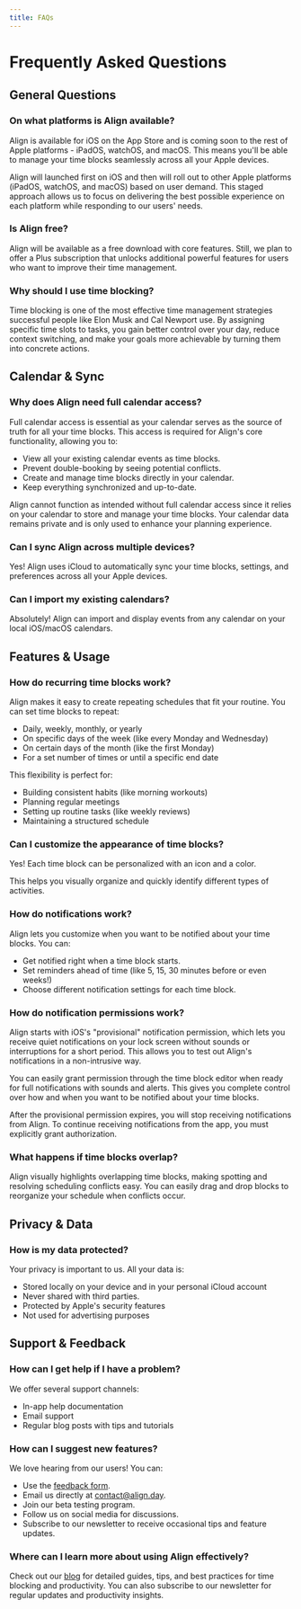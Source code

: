 ```yaml
---
title: FAQs
---
```


# Frequently Asked Questions

## General Questions

### On what platforms is Align available?
Align is available for iOS on the App Store and is coming soon to the rest of Apple platforms - iPadOS, watchOS, and macOS. This means you'll be able to manage your time blocks seamlessly across all your Apple devices.

Align will launched first on iOS and then will roll out to other Apple platforms (iPadOS, watchOS, and macOS) based on user demand. This staged approach allows us to focus on delivering the best possible experience on each platform while responding to our users' needs.

### Is Align free?
Align will be available as a free download with core features. Still, we plan to offer a Plus subscription that unlocks additional powerful features for users who want to improve their time management.

### Why should I use time blocking?
Time blocking is one of the most effective time management strategies successful people like Elon Musk and Cal Newport use. By assigning specific time slots to tasks, you gain better control over your day, reduce context switching, and make your goals more achievable by turning them into concrete actions.

## Calendar & Sync

### Why does Align need full calendar access?
Full calendar access is essential as your calendar serves as the source of truth for all your time blocks. This access is required for Align's core functionality, allowing you to:
- View all your existing calendar events as time blocks.
- Prevent double-booking by seeing potential conflicts.
- Create and manage time blocks directly in your calendar.
- Keep everything synchronized and up-to-date.

Align cannot function as intended without full calendar access since it relies on your calendar to store and manage your time blocks. Your calendar data remains private and is only used to enhance your planning experience.

### Can I sync Align across multiple devices?
Yes! Align uses iCloud to automatically sync your time blocks, settings, and preferences across all your Apple devices.

### Can I import my existing calendars?
Absolutely! Align can import and display events from any calendar on your local iOS/macOS calendars.

## Features & Usage

### How do recurring time blocks work?
Align makes it easy to create repeating schedules that fit your routine. You can set time blocks to repeat:
- Daily, weekly, monthly, or yearly
- On specific days of the week (like every Monday and Wednesday)
- On certain days of the month (like the first Monday)
- For a set number of times or until a specific end date

This flexibility is perfect for:
- Building consistent habits (like morning workouts)
- Planning regular meetings
- Setting up routine tasks (like weekly reviews)
- Maintaining a structured schedule

### Can I customize the appearance of time blocks?
Yes! Each time block can be personalized with an icon and a color.

This helps you visually organize and quickly identify different types of activities.

### How do notifications work?
Align lets you customize when you want to be notified about your time blocks. You can:
- Get notified right when a time block starts.
- Set reminders ahead of time (like 5, 15, 30 minutes before or even weeks!)
- Choose different notification settings for each time block.

### How do notification permissions work?
Align starts with iOS's "provisional" notification permission, which lets you receive quiet notifications on your lock screen without sounds or interruptions for a short period. This allows you to test out Align's notifications in a non-intrusive way.

You can easily grant permission through the time block editor when ready for full notifications with sounds and alerts. This gives you complete control over how and when you want to be notified about your time blocks.

After the provisional permission expires, you will stop receiving notifications from Align. To continue receiving notifications from the app, you must explicitly grant authorization.

### What happens if time blocks overlap?
Align visually highlights overlapping time blocks, making spotting and resolving scheduling conflicts easy. You can easily drag and drop blocks to reorganize your schedule when conflicts occur.

## Privacy & Data

### How is my data protected?
Your privacy is important to us. All your data is:
- Stored locally on your device and in your personal iCloud account
- Never shared with third parties.
- Protected by Apple's security features
- Not used for advertising purposes

<!-- ### Can I export my data?
Yes, Align allows you to export your time blocks and settings in standard formats for backup purposes or for use on other applications. -->

## Support & Feedback

### How can I get help if I have a problem?
We offer several support channels:
- In-app help documentation
- Email support
- Regular blog posts with tips and tutorials

### How can I suggest new features?
We love hearing from our users! You can:
- Use the [feedback form](/help/contact).
- Email us directly at [contact@align.day](mailto:contact@align.day).
- Join our beta testing program.
- Follow us on social media for discussions.
- Subscribe to our newsletter to receive occasional tips and feature updates.

### Where can I learn more about using Align effectively?
Check out our [blog](/blog) for detailed guides, tips, and best practices for time blocking and productivity. You can also subscribe to our newsletter for regular updates and productivity insights.
